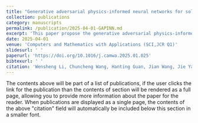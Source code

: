 ```yaml
---
title: "Generative adversarial physics-informed neural networks for solving forward and inverse problem with small labeled samples."
collection: publications
category: manuscripts
permalink: /publication/2025-04-01-GAPINN.md
excerpt: 'This paper propose the generative adversarial physics-informed neural networks (GA-PINNs), which integrate the generative adversarial (GA) mechanism with original PINNs, to improve the performance of PINNs by exploiting a small size of labeled samples.'
date: 2025-04-01
venue: 'Computers and Mathematics with Applications (SCI,JCR Q1)'
slidesurl: ' '
paperurl: 'https://doi.org/10.1016/j.camwa.2025.01.025'
bibtexurl: ' '
citation: 'Wensheng Li, Chuncheng Wang, Hanting Guan, Jian Wang, Jie Yang, Chao Zhang, Dacheng Tao. (2025). &quot;Generative adversarial physics-informed neural networks for solving forward and inverse problem with small labeled samples.&quot; <i>Computers and Mathematics with Applications</i>. 183, 98-120.'
---
```

The contents above will be part of a list of publications, if the user clicks the link for the publication than the contents of section will be rendered as a full page, allowing you to provide more information about the paper for the reader. When publications are displayed as a single page, the contents of the above "citation" field will automatically be included below this section in a smaller font.
